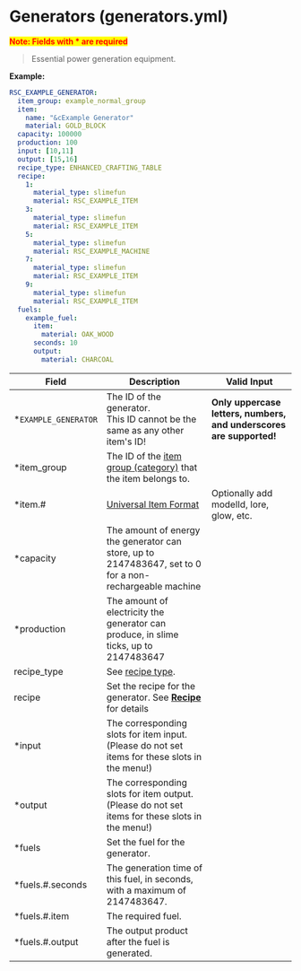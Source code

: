 # Generators (generators.yml)

<mark style="color:red;">**Note: Fields with * are required**</mark>

> Essential power generation equipment.

**Example:**

```yaml
RSC_EXAMPLE_GENERATOR:
  item_group: example_normal_group
  item:
    name: "&cExample Generator"
    material: GOLD_BLOCK
  capacity: 100000
  production: 100
  input: [10,11]
  output: [15,16]
  recipe_type: ENHANCED_CRAFTING_TABLE
  recipe:
    1:
      material_type: slimefun
      material: RSC_EXAMPLE_ITEM
    3:
      material_type: slimefun
      material: RSC_EXAMPLE_ITEM
    5:
      material_type: slimefun
      material: RSC_EXAMPLE_MACHINE
    7:
      material_type: slimefun
      material: RSC_EXAMPLE_ITEM
    9:
      material_type: slimefun
      material: RSC_EXAMPLE_ITEM
  fuels:
    example_fuel:
      item:
        material: OAK_WOOD
      seconds: 10
      output:
        material: CHARCOAL
```
| Field               | Description                                                                                             | Valid Input                                                         |
|-----------------------|---------------------------------------------------------------------------------------------------------|---------------------------------------------------------------------|
| \*`EXAMPLE_GENERATOR` | The ID of the generator. <br>This ID cannot be the same as any other item's ID!                         | **Only uppercase letters, numbers, and underscores are supported!** |
| \*item_group          | The ID of the [item group (category)](groups.md) that the item belongs to.                              |
| \*item.#              | [Universal Item Format](../format/universal-item-format.md)                                             | Optionally add modelId, lore, glow, etc.                            |
| \*capacity            | The amount of energy the generator can store, up to 2147483647, set to 0 for a non-rechargeable machine |
| \*production          | The amount of electricity the generator can produce, in slime ticks, up to 2147483647                   |
| recipe_type           | See [recipe type](recipe_type.md).                                                                      |
| recipe                | Set the recipe for the generator. See [**Recipe**](../format/recipe.md) for details                     |
| \*input               | The corresponding slots for item input. (Please do not set items for these slots in the menu!)          |
| \*output              | The corresponding slots for item output. (Please do not set items for these slots in the menu!)         |
| \*fuels               | Set the fuel for the generator.                                                                         |
| \*fuels.#.seconds     | The generation time of this fuel, in seconds, with a maximum of 2147483647.                             |
| \*fuels.#.item        | The required fuel.                                                                                      |
| \*fuels.#.output      | The output product after the fuel is generated.                                                         |
